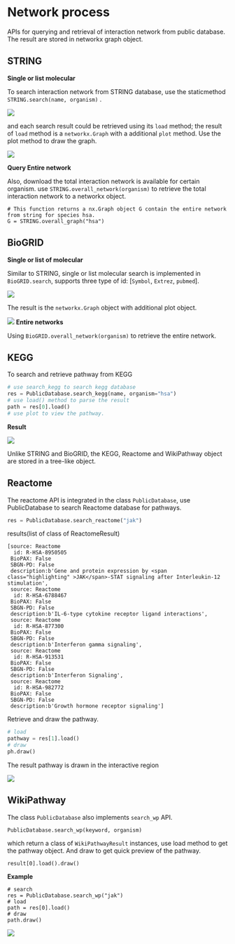 # Network process

APIs for querying and retrieval of interaction network from public database. The result are stored in networkx graph object.

## STRING
**Single or list molecular**

To search interaction network from STRING database, use the staticmethod `STRING.search(name, organism)` .

![](https://raw.githubusercontent.com/iseekwonderful/PyPathway/master/docs/markdowns/images/network_process/string_search.png)

and each search result could be retrieved using its `load` method; the result of `load` method is a `networkx.Graph` with a additional `plot` method. Use the plot method to draw the graph.

![](https://raw.githubusercontent.com/iseekwonderful/PyPathway/master/docs/markdowns/images/network_process/string_draw.png)

**Query Entire network**

Also, download the total interaction network is available for certain organism. use `STRING.overall_network(organism)` to retrieve the total interaction network to a networkx object.

```
# This function returns a nx.Graph object G contain the entire network from string for species hsa.
G = STRING.overall_graph("hsa")
```
## BioGRID
**Single or list of molecular**

Similar to STRING, single or list molecular search is implemented in `BioGRID.search`, supports three type of id: [`Symbol`, `Extrez`, `pubmed`].

![](https://github.com/iseekwonderful/PyPathway/blob/master/docs/markdowns/images/network_process/BioGrid.png?raw=true)

The result is the `networkx.Graph` object with additional plot object.

![](https://github.com/iseekwonderful/PyPathway/blob/master/docs/markdowns/images/network_process/plot.png?raw=true)
**Entire networks**

Using `BioGRID.overall_network(organism)` to retrieve the entire network.

## KEGG
To search and retrieve pathway from KEGG

```python
# use search_kegg to search kegg database
res = PublicDatabase.search_kegg(name, organism="hsa")
# use load() method to parse the result
path = res[0].load()
# use plot to view the pathway.
```

**Result**

![](https://github.com/iseekwonderful/PyPathway/blob/master/docs/markdowns/images/network_process/netprocess_KEGG.png?raw=true)

Unlike STRING and BioGRID, the KEGG, Reactome and WikiPathway object
are stored in a tree-like object.


## Reactome
The reactome API is integrated in the class `PublicDatabase`, use PublicDatabase to
 search Reactome database for pathways.
 
```python
res = PublicDatabase.search_reactome("jak")
```
results(list of class of ReactomeResult)

```
[source: Reactome
  id: R-HSA-8950505
 BioPAX: False 
 SBGN-PD: False 
 description:b'Gene and protein expression by <span class="highlighting" >JAK</span>-STAT signaling after Interleukin-12 stimulation',
 source: Reactome
  id: R-HSA-6788467
 BioPAX: False 
 SBGN-PD: False 
 description:b'IL-6-type cytokine receptor ligand interactions',
 source: Reactome
  id: R-HSA-877300
 BioPAX: False 
 SBGN-PD: False 
 description:b'Interferon gamma signaling',
 source: Reactome
  id: R-HSA-913531
 BioPAX: False 
 SBGN-PD: False 
 description:b'Interferon Signaling',
 source: Reactome
  id: R-HSA-982772
 BioPAX: False 
 SBGN-PD: False 
 description:b'Growth hormone receptor signaling']
```

Retrieve and draw the pathway.

```python
# load
pathway = res[1].load()
# draw
ph.draw()
```

The result pathway is drawn in the interactive region

![](https://github.com/iseekwonderful/PyPathway/blob/master/docs/markdowns/images/network_process/process_reactome_view.png?raw=true)

## WikiPathway

The class `PublicDatabase` also implements `search_wp` API.

```
PublicDatabase.search_wp(keyword, organism)
```

which return a class of `WikiPathwayResult` instances, use load method to get
the pathway object. And draw to get quick preview of the pathway.

```
result[0].load().draw()
```

**Example**

```
# search
res = PublicDatabase.search_wp("jak")
# load 
path = res[0].load()
# draw
path.draw()
```

![](https://github.com/iseekwonderful/PyPathway/blob/master/docs/markdowns/images/network_process/process_wiki_pathway.png?raw=true)